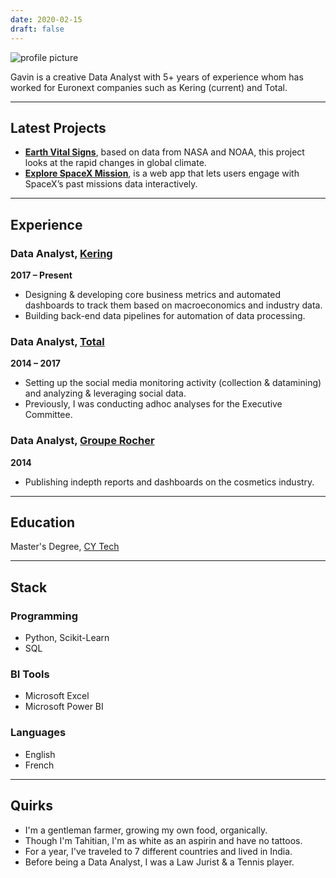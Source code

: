 ```yaml
---
date: 2020-02-15
draft: false
---
```


![profile picture](/images/resume.png)

Gavin is a creative Data Analyst with 5+ years of experience whom has worked for Euronext companies such as Kering (current) and Total.

---

## Latest Projects

- [**Earth Vital Signs**](https://earth-vital-signs-f2ec.onrender.com/), based on data from NASA and NOAA, this project looks at the rapid changes in global climate.
- [**Explore SpaceX Mission**](https://explore-spacex-missions.herokuapp.com/), is a web app that lets users engage with SpaceX’s past missions data interactively.

---

## Experience

### Data Analyst, [Kering](https://www.kering.com/)
**2017 – Present**
- Designing & developing core business metrics and automated dashboards to track them based on macroeconomics and industry data.
- Building back-end data pipelines for automation of data processing.

### Data Analyst, [Total](https://www.total.com/en)
**2014 – 2017**
- Setting up the social media monitoring activity (collection & datamining) and analyzing & leveraging social data.
- Previously, I was conducting adhoc analyses for the Executive Committee.

### Data Analyst, [Groupe Rocher](https://groupe-rocher.com/en)
**2014**
- Publishing indepth reports and dashboards on the cosmetics industry.
---

## Education

Master's Degree, [CY Tech](https://eisti.fr/en)

--- 

## Stack

### Programming
- Python, Scikit-Learn
- SQL

### BI Tools
- Microsoft Excel
- Microsoft Power BI

### Languages
- English
- French

---

## Quirks

- I'm a gentleman farmer, growing my own food, organically.
- Though I'm Tahitian, I'm as white as an aspirin and have no tattoos.
- For a year, I've traveled to 7 different countries and lived in India.
- Before being a Data Analyst, I was a Law Jurist & a Tennis player.
